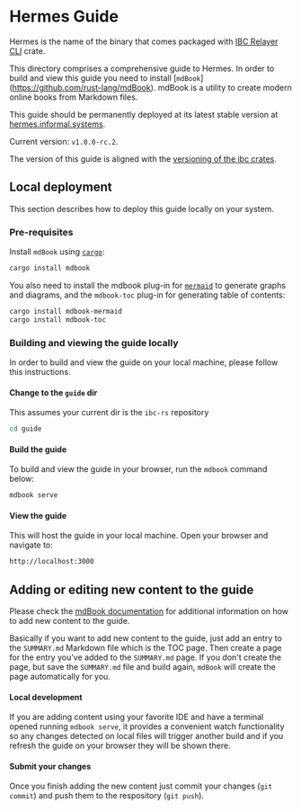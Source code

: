 # Hermes Guide

Hermes is the name of the binary that comes packaged with
[IBC Relayer CLI](https://crates.io/crates/ibc-relayer-cli) crate.

This directory comprises a comprehensive guide to Hermes.
In order to build and view this guide you need to install [`mdBook`]
(https://github.com/rust-lang/mdBook).
mdBook is a utility to create modern online books from Markdown files.

This guide should be permanently deployed at its latest stable version at
[hermes.informal.systems](https://hermes.informal.systems).

Current version: `v1.0.0-rc.2`.

The version of this guide is aligned with the [versioning of the ibc crates](../README.md).

## Local deployment

This section describes how to deploy this guide locally on your system.

### Pre-requisites

Install `mdBook` using [`cargo`](https://doc.rust-lang.org/cargo/):

```bash
cargo install mdbook
```

You also need to install the mdbook plug-in for [`mermaid`](https://mermaid-js.github.io/mermaid/#/) to generate graphs and diagrams, and the `mdbook-toc` plug-in for generating table of contents:

```bash
cargo install mdbook-mermaid
cargo install mdbook-toc
```

### Building and viewing the guide locally

In order to build and view the guide on your local machine, please follow this instructions.

#### Change to the `guide` dir

This assumes your current dir is the `ibc-rs` repository

```bash
cd guide
```

#### Build the guide

To build and view the guide in your browser, run the `mdbook` command below:

```bash
mdbook serve
```

#### View the guide

This will host the guide in your local machine. Open your browser and navigate to:

```bash
http://localhost:3000
```

## Adding or editing new content to the guide

Please check the [mdBook documentation](https://rust-lang.github.io/mdBook/index.html) for additional information on how to add new content to the guide.

Basically if you want to add new content to the guide, just add an entry to the `SUMMARY.md` Markdown file which is the TOC page. Then create a page for the entry you've added to the `SUMMARY.md` page. If you don't create the page, but save the `SUMMARY.md` file and build again, `mdBook` will create the page automatically for you.

#### Local development
If you are adding content using your favorite IDE and have a terminal opened running `mdbook serve`, it provides a convenient watch functionality so any changes detected on local files will trigger another build and if you refresh the guide on your browser they will be shown there.

#### Submit your changes
Once you finish adding the new content just commit your changes (`git commit`) and push them to the respository (`git push`).
